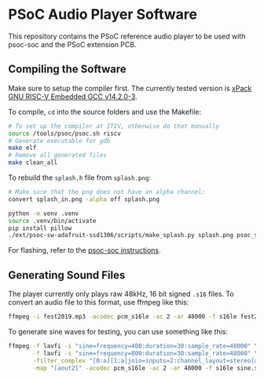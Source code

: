 # PSoC Audio Player Software

This repository contains the PSoC reference audio player to be used with psoc-soc and the PSoC extension PCB.

## Compiling the Software

Make sure to setup the compiler first. The currently tested version is [xPack GNU RISC-V Embedded GCC v14.2.0-3](https://github.com/xpack-dev-tools/riscv-none-elf-gcc-xpack/releases/tag/v14.2.0-3).

To compile, `cd` into the source folders and use the Makefile:
```bash
# To set up the compiler at ITIV, otherwise do that manually
source /tools/psoc/psoc.sh riscv
# Generate executable for gdb
make elf
# Remove all generated files
make clean_all
```

To rebuild the `splash.h` file from `splash.png`:
```bash
# Make sure that the png does not have an alpha channel:
convert splash_in.png -alpha off splash.png

python -m venv .venv
source .venv/bin/activate
pip install pillow
./ext/psoc-sw-adafruit-ssd1306/scripts/make_splash.py splash.png psoc_splash > splash.h
```

For flashing, refer to the [psoc-soc instructions](https://github.com/kit-kch/psoc-soc/).

## Generating Sound Files

The player currently only plays raw 48kHz, 16 bit signed `.s16` files.
To convert an audio file to this format, use ffmpeg like this:

```bash
ffmpeg -i fest2019.mp3 -acodec pcm_s16le -ac 2 -ar 48000 -f s16le fest2019.s16
```

To generate sine waves for testing, you can use something like this:
```bash
ffmpeg -f lavfi -i "sine=frequency=400:duration=30:sample_rate=48000" \
       -f lavfi -i "sine=frequency=800:duration=30:sample_rate=48000" \
       -filter_complex "[0:a][1:a]join=inputs=2:channel_layout=stereo[aout];[aout]volume=15dB[aout2]" \
       -map "[aout2]" -acodec pcm_s16le -ac 2 -ar 48000 -f s16le sine.s16
```